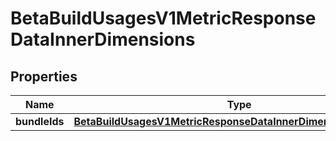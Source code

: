 

# BetaBuildUsagesV1MetricResponseDataInnerDimensions


## Properties

| Name | Type | Description | Notes |
|------------ | ------------- | ------------- | -------------|
|**bundleIds** | [**BetaBuildUsagesV1MetricResponseDataInnerDimensionsBundleIds**](BetaBuildUsagesV1MetricResponseDataInnerDimensionsBundleIds.md) |  |  [optional] |



